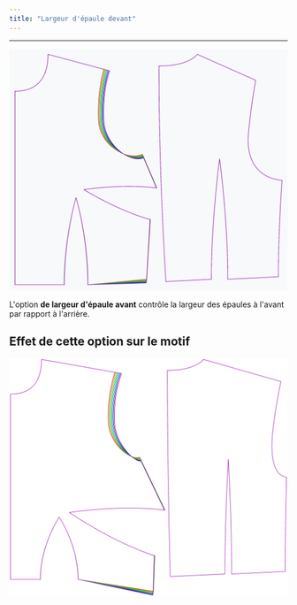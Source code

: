 ```yaml
---
title: "Largeur d'épaule devant"
---
```


***

![L'effet de l'option de largeur de l'épaule avant sur le motif](sample.png)

L'option **de largeur d'épaule avant** contrôle la largeur des épaules à l'avant par rapport à l'arrière.

## Effet de cette option sur le motif

![Cette image montre l'effet de cette option en superposant plusieurs variantes qui ont une valeur différente pour cette option](bella_frontshoulderwidth_sample.svg "Effet de cette option sur le motif")
